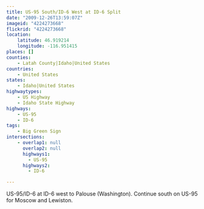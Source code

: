 ```yaml
---
title: US-95 South/ID-6 West at ID-6 Split
date: "2009-12-26T13:59:07Z"
imageid: "4224273668"
flickrid: "4224273668"
location:
    latitude: 46.919214
    longitude: -116.951415
places: []
counties:
    - Latah County|Idaho|United States
countries:
    - United States
states:
    - Idaho|United States
highwaytypes:
    - US Highway
    - Idaho State Highway
highways:
    - US-95
    - ID-6
tags:
    - Big Green Sign
intersections:
    - overlap1: null
      overlap2: null
      highways1:
        - US-95
      highways2:
        - ID-6

---
```

US-95/ID-6 at ID-6 west to Palouse (Washington).  Continue south on US-95 for Moscow and Lewiston.